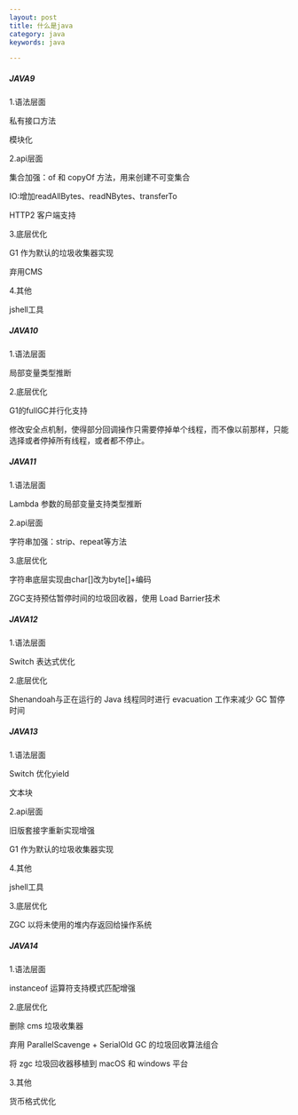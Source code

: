 ```yaml
---
layout: post
title: 什么是java
category: java
keywords: java

---
```


##### JAVA9

1.语法层面

私有接口方法

模块化

2.api层面

集合加强：of 和 copyOf 方法，用来创建不可变集合

IO:增加readAllBytes、readNBytes、transferTo

HTTP2 客户端支持

3.底层优化

G1 作为默认的垃圾收集器实现

弃用CMS

4.其他

jshell工具

##### JAVA10

1.语法层面

局部变量类型推断

2.底层优化

G1的fullGC并行化支持

修改安全点机制，使得部分回调操作只需要停掉单个线程，而不像以前那样，只能选择或者停掉所有线程，或者都不停止。

##### JAVA11

1.语法层面

Lambda 参数的局部变量支持类型推断

2.api层面

字符串加强：strip、repeat等方法

3.底层优化

字符串底层实现由char[]改为byte[]+编码

ZGC支持预估暂停时间的垃圾回收器，使用 Load Barrier技术

##### JAVA12

1.语法层面

Switch 表达式优化

2.底层优化

Shenandoah与正在运行的 Java 线程同时进行 evacuation 工作来减少 GC 暂停时间

##### JAVA13

1.语法层面

Switch 优化yield

文本块

2.api层面

旧版套接字重新实现增强

G1 作为默认的垃圾收集器实现

4.其他

jshell工具

3.底层优化

ZGC 以将未使用的堆内存返回给操作系统

##### JAVA14

1.语法层面

instanceof 运算符支持模式匹配增强

2.底层优化

删除 cms 垃圾收集器

弃用 ParallelScavenge + SerialOld GC 的垃圾回收算法组合

将 zgc 垃圾回收器移植到 macOS 和 windows 平台 

3.其他

货币格式优化

